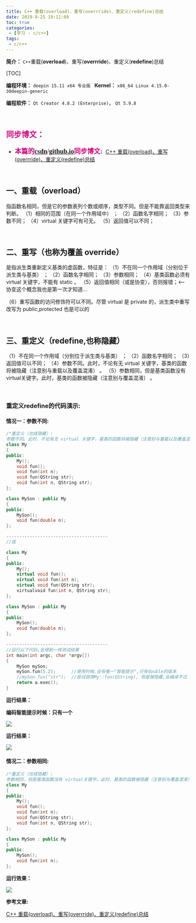```yaml
---
title: C++ 重载(overload)、重写(overrride)、重定义(redefine)总结
date: 2019-9-25 19:11:09
toc: true
categories: 
 - [学习 - c/c++]
tags: 
 - c/c++
---
```




**简介：**  `C++`重载(**overload**)、重写(**overrride**)、重定义(**redefine**)总结

<!-- more -->

[TOC]

**编程环境：**  `deepin 15.11 x64 专业版 `    **Kernel：**  `x86_64 Linux 4.15.0-30deepin-generic`

**编程软件：**  `Qt Creator 4.8.2 (Enterprise)`， `Qt 5.9.8`

<br>

## <font color=#D0087E  face="幼圆">同步博文：</font>

- <font color=#D0087E  size=4 face="幼圆">**本篇的[csdn](https://blog.csdn.net/qq_33154343)/[github.io](https://touwoyimuli.github.io/)同步博文:** </font> [C++ 重载(overload)、重写(overrride)、重定义(redefine)总结](https://blog.csdn.net/qq_33154343/article/details/101298525) 

<br>

## 一、重载（overload）
指函数名相同，但是它的参数表列个数或顺序，类型不同。但是不能靠返回类型来判断。
（1）相同的范围（在同一个作用域中） ；
（2）函数名字相同；
（3）参数不同；
（4）virtual 关键字可有可无。
（5）返回值可以不同；

<br>

## 二、重写（也称为覆盖 override）
是指派生类重新定义基类的虚函数，特征是：
（1）不在同一个作用域（分别位于派生类与基类） ；
（2）函数名字相同；
（3）参数相同；
（4）基类函数必须有 virtual 关键字，不能有 static 。
（5）返回值相同（或是协变），否则报错；<—-协变这个概念我也是第一次才知道…

（6）重写函数的访问修饰符可以不同。尽管 virtual 是 private 的，派生类中重写改写为 public,protected 也是可以的

<br>

## 三、重定义（redefine,也称隐藏）
（1）不在同一个作用域（分别位于派生类与基类） ；
（2）函数名字相同；
（3）返回值可以不同；
（4）参数不同。此时，不论有无 virtual 关键字，基类的函数将被隐藏（注意别与重载以及覆盖混淆） 。
（5）参数相同，但是基类函数没有 virtual关键字。此时，基类的函数被隐藏（注意别与覆盖混淆） 。

<br>

### 重定义redefine的代码演示:

#### 情况一：参数不同:
```cpp
/*重定义（也成隐藏）:
参数不同。此时，不论有无 virtual 关键字，基类的函数将被隐藏（注意别与重载以及覆盖混淆）*/
class My
{
public:
    My();
    void fun();
    void fun(int n);
    void fun(QString str);
    void fun(int n, QString str);
};

class MySon : public My
{
public:
    MySon();
    void fun(double n);
};

---------------------------------------
//或

class My
{
public:
    My();
    virtual void fun();
    virtual void fun(int n);
    virtual void fun(QString str);
    virtualvoid fun(int n, QString str);
};

class MySon : public My
{
public:
    MySon();
    void fun(double n);
};

---------------------------------------
//运行以下代码,会得到一样测试结果 
int main(int argc, char *argv[])
{
    MySon mySon;
    mySon.fun(5.2);      //使用时候,会有唯一"智能提示",只有double的版本
    //mySon.fun("str");  //尝试调用My::fun(QString), 但是被隐藏,会编译不过
    return a.exec();
}

```

**运行结果：**

**编码智能提示时候：只有一个**

<img src="https://raw.githubusercontent.com/touwoyimuli/FigureBed/master/img/20190925191404.png"/>

**运行结果：**

<img src="https://raw.githubusercontent.com/touwoyimuli/FigureBed/master/img/20190925191439.png"/>

<br>

#### 情况二：参数相同:

```cpp
/*重定义（也成隐藏）:
参数相同，但是基类函数没有 virtual关键字。此时，基类的函数被隐藏（注意别与覆盖混淆） */
class My
{
public:
    My();
    void fun();
    void fun(int n);
    void fun(QString str);
    void fun(int n, QString str);
};

class MySon : public My
{
public:
    MySon();
    void fun(int n);
};
```
**运行效果：**

<img src="https://raw.githubusercontent.com/touwoyimuli/FigureBed/master/img/20190925191630.png"/>

<br>

**参考文章:**

 [C++ 重载(overload)、重写(overrride)、重定义(redefine)总结](https://www.cnblogs.com/tanky_woo/archive/2012/02/08/2343203.html)

